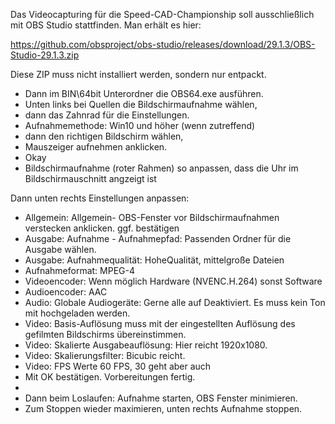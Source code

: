 Das Videocapturing für die Speed-CAD-Championship soll ausschließlich mit OBS Studio stattfinden.
Man erhält es hier: 

https://github.com/obsproject/obs-studio/releases/download/29.1.3/OBS-Studio-29.1.3.zip

Diese ZIP muss nicht installiert werden, sondern nur entpackt. 
* Dann im BIN\64bit Unterordner die OBS64.exe ausführen. 
* Unten links bei Quellen die Bildschirmaufnahme wählen, 
* dann das Zahnrad für die Einstellungen. 
* Aufnahmemethode: Win10 und höher (wenn zutreffend) 
* dann den richtigen Bildschirm wählen, 
* Mauszeiger aufnehmen anklicken. 
* Okay
* Bildschirmaufnahme (roter Rahmen) so anpassen, dass die Uhr im Bildschirmauschnitt angzeigt ist

Dann unten rechts Einstellungen anpassen:
* Allgemein: Allgemein- OBS-Fenster vor Bildschirmaufnahmen verstecken anklicken. ggf. bestätigen
* Ausgabe: Aufnahme - Aufnahmepfad: Passenden Ordner für die Ausgabe wählen.
* Ausgabe: Aufnahmequalität: HoheQualität, mittelgroße Dateien
* Aufnahmeformat: MPEG-4
* Videoencoder:  Wenn möglich Hardware (NVENC.H.264) sonst Software
* Audioencoder: AAC
* Audio: Globale Audiogeräte: Gerne alle auf Deaktiviert. Es muss kein Ton mit hochgeladen werden.
* Video: Basis-Auflösung muss mit der eingestellten Auflösung des gefilmten Bildschirms übereinstimmen.
* Video: Skalierte Ausgabeauflösung: Hier reicht 1920x1080.
* Video: Skalierungsfilter: Bicubic reicht.
* Video: FPS Werte 60 FPS, 30 geht aber auch
* Mit OK bestätigen. Vorbereitungen fertig.
* 
* Dann beim Loslaufen: Aufnahme starten, OBS Fenster minimieren.
* Zum Stoppen wieder maximieren, unten rechts Aufnahme stoppen.

